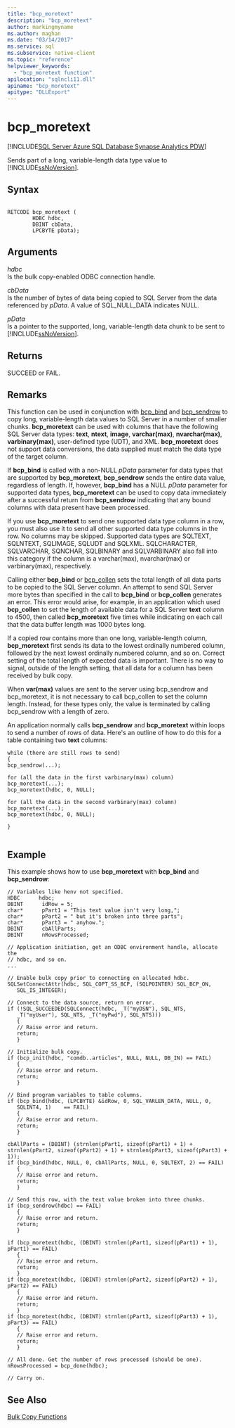 ```yaml
---
title: "bcp_moretext"
description: "bcp_moretext"
author: markingmyname
ms.author: maghan
ms.date: "03/14/2017"
ms.service: sql
ms.subservice: native-client
ms.topic: "reference"
helpviewer_keywords:
  - "bcp_moretext function"
apilocation: "sqlncli11.dll"
apiname: "bcp_moretext"
apitype: "DLLExport"
---
```

# bcp_moretext
[!INCLUDE[SQL Server Azure SQL Database Synapse Analytics PDW](../../includes/applies-to-version/sql-asdb-asdbmi-asa-pdw.md)]

  Sends part of a long, variable-length data type value to [!INCLUDE[ssNoVersion](../../includes/ssnoversion-md.md)].  
  
## Syntax  
  
```  
  
RETCODE bcp_moretext (  
        HDBC hdbc,  
        DBINT cbData,  
        LPCBYTE pData);  
```  
  
## Arguments  
 *hdbc*  
 Is the bulk copy-enabled ODBC connection handle.  
  
 *cbData*  
 Is the number of bytes of data being copied to SQL Server from the data referenced by *pData*. A value of SQL_NULL_DATA indicates NULL.  
  
 *pData*  
 Is a pointer to the supported, long, variable-length data chunk to be sent to [!INCLUDE[ssNoVersion](../../includes/ssnoversion-md.md)].  
  
## Returns  
 SUCCEED or FAIL.  
  
## Remarks  
 This function can be used in conjunction with [bcp_bind](../../relational-databases/native-client-odbc-extensions-bulk-copy-functions/bcp-bind.md) and [bcp_sendrow](../../relational-databases/native-client-odbc-extensions-bulk-copy-functions/bcp-sendrow.md) to copy long, variable-length data values to SQL Server in a number of smaller chunks. **bcp_moretext** can be used with columns that have the following SQL Server data types: **text**, **ntext**, **image**, **varchar(max)**, **nvarchar(max)**, **varbinary(max)**, user-defined type (UDT), and XML. **bcp_moretext** does not support data conversions, the data supplied must match the data type of the target column.  
  
 If **bcp_bind** is called with a non-NULL *pData* parameter for data types that are supported by **bcp_moretext**, **bcp_sendrow** sends the entire data value, regardless of length. If, however, **bcp_bind** has a NULL *pData* parameter for supported data types, **bcp_moretext** can be used to copy data immediately after a successful return from **bcp_sendrow** indicating that any bound columns with data present have been processed.  
  
 If you use **bcp_moretext** to send one supported data type column in a row, you must also use it to send all other supported data type columns in the row. No columns may be skipped. Supported data types are SQLTEXT, SQLNTEXT, SQLIMAGE, SQLUDT and SQLXML. SQLCHARACTER, SQLVARCHAR, SQNCHAR, SQLBINARY and SQLVARBINARY also fall into this category if the column is a varchar(max), nvarchar(max) or varbinary(max), respectively.  
  
 Calling either **bcp_bind** or [bcp_collen](../../relational-databases/native-client-odbc-extensions-bulk-copy-functions/bcp-collen.md) sets the total length of all data parts to be copied to the SQL Server column. An attempt to send SQL Server more bytes than specified in the call to **bcp_bind** or **bcp_collen** generates an error. This error would arise, for example, in an application which used **bcp_collen** to set the length of available data for a SQL Server **text** column to 4500, then called **bcp_moretext** five times while indicating on each call that the data buffer length was 1000 bytes long.  
  
 If a copied row contains more than one long, variable-length column, **bcp_moretext** first sends its data to the lowest ordinally numbered column, followed by the next lowest ordinally numbered column, and so on. Correct setting of the total length of expected data is important. There is no way to signal, outside of the length setting, that all data for a column has been received by bulk copy.  
  
 When **var(max)** values are sent to the server using bcp_sendrow and bcp_moretext, it is not necessary to call bcp_collen to set the column length. Instead, for these types only, the value is terminated by calling bcp_sendrow with a length of zero.  
  
 An application normally calls **bcp_sendrow** and **bcp_moretext** within loops to send a number of rows of data. Here's an outline of how to do this for a table containing two **text** columns:  
  
```  
while (there are still rows to send)  
{  
bcp_sendrow(...);  
  
for (all the data in the first varbinary(max) column)  
bcp_moretext(...);  
bcp_moretext(hdbc, 0, NULL);  
  
for (all the data in the second varbinary(max) column)  
bcp_moretext(...);  
bcp_moretext(hdbc, 0, NULL);  
  
}  
  
```  
  
## Example  
 This example shows how to use **bcp_moretext** with **bcp_bind** and **bcp_sendrow**:  
  
```  
// Variables like henv not specified.  
HDBC      hdbc;  
DBINT      idRow = 5;  
char*      pPart1 = "This text value isn't very long,";  
char*      pPart2 = " but it's broken into three parts";  
char*      pPart3 = " anyhow.";  
DBINT      cbAllParts;  
DBINT      nRowsProcessed;  
  
// Application initiation, get an ODBC environment handle, allocate the  
// hdbc, and so on.  
...   
  
// Enable bulk copy prior to connecting on allocated hdbc.  
SQLSetConnectAttr(hdbc, SQL_COPT_SS_BCP, (SQLPOINTER) SQL_BCP_ON,  
   SQL_IS_INTEGER);  
  
// Connect to the data source, return on error.  
if (!SQL_SUCCEEDED(SQLConnect(hdbc, _T("myDSN"), SQL_NTS,  
   _T("myUser"), SQL_NTS, _T("myPwd"), SQL_NTS)))  
   {  
   // Raise error and return.  
   return;  
   }  
  
// Initialize bulk copy.   
if (bcp_init(hdbc, "comdb..articles", NULL, NULL, DB_IN) == FAIL)  
   {  
   // Raise error and return.  
   return;  
   }  
  
// Bind program variables to table columns.   
if (bcp_bind(hdbc, (LPCBYTE) &idRow, 0, SQL_VARLEN_DATA, NULL, 0,  
   SQLINT4, 1)    == FAIL)  
   {  
   // Raise error and return.  
   return;  
   }  
  
cbAllParts = (DBINT) (strnlen(pPart1, sizeof(pPart1) + 1) + strnlen(pPart2, sizeof(pPart2) + 1) + strnlen(pPart3, sizeof(pPart3) + 1));  
if (bcp_bind(hdbc, NULL, 0, cbAllParts, NULL, 0, SQLTEXT, 2) == FAIL)  
   {  
   // Raise error and return.  
   return;  
   }  
  
// Send this row, with the text value broken into three chunks.   
if (bcp_sendrow(hdbc) == FAIL)  
   {  
   // Raise error and return.  
   return;  
   }  
  
if (bcp_moretext(hdbc, (DBINT) strnlen(pPart1, sizeof(pPart1) + 1), pPart1) == FAIL)  
   {  
   // Raise error and return.  
   return;  
   }  
if (bcp_moretext(hdbc, (DBINT) strnlen(pPart2, sizeof(pPart2) + 1), pPart2) == FAIL)  
   {  
   // Raise error and return.  
   return;  
   }  
if (bcp_moretext(hdbc, (DBINT) strnlen(pPart3, sizeof(pPart3) + 1), pPart3) == FAIL)  
   {  
   // Raise error and return.  
   return;  
   }  
  
// All done. Get the number of rows processed (should be one).  
nRowsProcessed = bcp_done(hdbc);  
  
// Carry on.  
```  
  
## See Also  
 [Bulk Copy Functions](../../relational-databases/native-client-odbc-extensions-bulk-copy-functions/sql-server-driver-extensions-bulk-copy-functions.md)  
  
  
